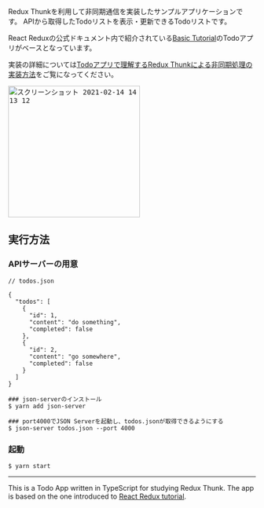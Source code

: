 Redux Thunkを利用して非同期通信を実装したサンプルアプリケーションです。
APIから取得したTodoリストを表示・更新できるTodoリストです。

React Reduxの公式ドキュメント内で紹介されている[Basic Tutorial](https://react-redux.js.org/introduction/basic-tutorial)のTodoアプリがベースとなっています。

実装の詳細については[Todoアプリで理解するRedux Thunkによる非同期処理の実装方法](https://nishinatoshiharu.com/redux-thunk-axios-tutorial/)をご覧になってください。

<kbd><img width="268" alt="スクリーンショット 2021-02-14 14 13 12" src="https://user-images.githubusercontent.com/3121046/109912319-27b2f680-7cef-11eb-99f1-36c52895ddcd.png"></kbd>


## 実行方法

### APIサーバーの用意

```
// todos.json

{
  "todos": [
    {
      "id": 1,
      "content": "do something",
      "completed": false
    },
    {
      "id": 2,
      "content": "go somewhere",
      "completed": false
    }
  ]
}
```

```
### json-serverのインストール
$ yarn add json-server

### port4000でJSON Serverを起動し、todos.jsonが取得できるようにする
$ json-server todos.json --port 4000
```

### 起動

```
$ yarn start
```

---

This is a Todo App written in TypeScript for studying Redux Thunk.
The app is based on the one introduced to [React Redux tutorial]((https://react-redux.js.org/introduction/basic-tutorial)).
